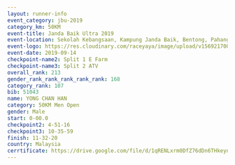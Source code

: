 ```yaml
---
layout: runner-info 
event_category: jbu-2019 
category_km: 50KM 
event-title: Janda Baik Ultra 2019 
event-location: Sekolah Kebangsaan, Kampung Janda Baik, Bentong, Pahang, Malaysia 
event-logo: https://res.cloudinary.com/raceyaya/image/upload/v1569217009/logo/janda-baik_vch1pc.jpg 
event-date: 2019-09-14 
checkpoint-name2: Split 1 E Farm 
checkpoint-name3: Split 2 ATV 
overall_rank: 213
gender_rank_rank_rank_rank_rank: 168
category_rank: 107
bib: 51043
name: YONG CHAN HAN
category: 50KM Men Open
gender: Male
start: 0-00.0
checkpoint2: 4-51-16
checkpoint3: 10-35-59
finish: 11-32-20
country: Malaysia
cerrtificate: https://drive.google.com/file/d/1qRENLxrm0DfZ76dDn6THkeynEmX62lkY/view?usp=sharing
---
```

